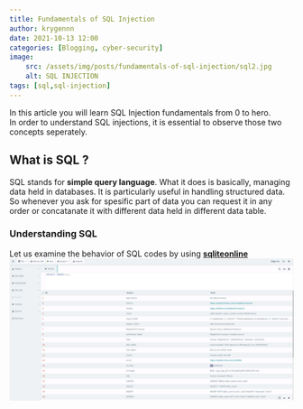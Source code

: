 ```yaml
---
title: Fundamentals of SQL Injection
author: krygennn
date: 2021-10-13 12:00
categories: [Blogging, cyber-security]
image:
    src: /assets/img/posts/fundamentals-of-sql-injection/sql2.jpg
    alt: SQL INJECTION
tags: [sql,sql-injection]
---
```

In this article you will learn SQL Injection fundamentals from 0 to hero.
<br>
In order to understand SQL injections, it is essential to observe those two concepts seperately.
## What is SQL ?
SQL stands for **simple query language**. What it does is basically, managing data held in databases.
It is particularly useful in handling structured data. So whenever you ask for spesific part of data
you can request it in any order or concatanate it with different data held in different data table. 

### Understanding SQL
Let us examine the behavior of SQL codes by using [**sqliteonline**](https://www.sqliteonline.com)
![Desktop View](/assets/img/posts/fundamentals-of-sql-injection/sql.jpg)
